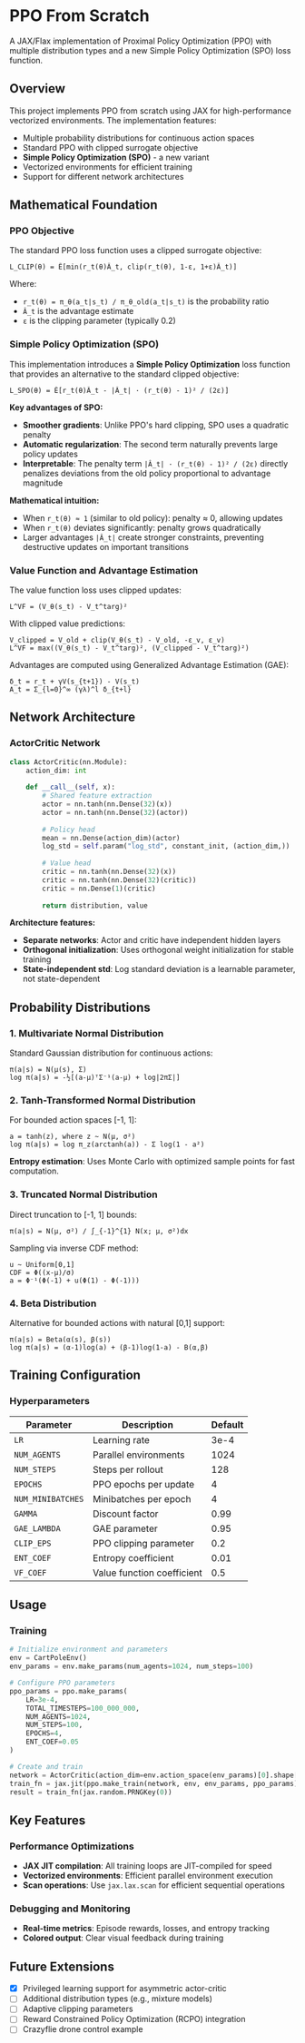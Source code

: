 # PPO From Scratch

A JAX/Flax implementation of Proximal Policy Optimization (PPO) with multiple distribution types and a new Simple Policy Optimization (SPO) loss function.

## Overview

This project implements PPO from scratch using JAX for high-performance vectorized environments. The implementation features:

- Multiple probability distributions for continuous action spaces
- Standard PPO with clipped surrogate objective
- **Simple Policy Optimization (SPO)** - a new variant
- Vectorized environments for efficient training
- Support for different network architectures

## Mathematical Foundation

### PPO Objective

The standard PPO loss function uses a clipped surrogate objective:

```
L_CLIP(θ) = Ê[min(r_t(θ)Â_t, clip(r_t(θ), 1-ε, 1+ε)Â_t)]
```

Where:
- `r_t(θ) = π_θ(a_t|s_t) / π_θ_old(a_t|s_t)` is the probability ratio
- `Â_t` is the advantage estimate
- `ε` is the clipping parameter (typically 0.2)

### Simple Policy Optimization (SPO)

This implementation introduces a **Simple Policy Optimization** loss function that provides an alternative to the standard clipped objective:

```
L_SPO(θ) = Ê[r_t(θ)Â_t - |Â_t| · (r_t(θ) - 1)² / (2ε)]
```

**Key advantages of SPO:**
- **Smoother gradients**: Unlike PPO's hard clipping, SPO uses a quadratic penalty
- **Automatic regularization**: The second term naturally prevents large policy updates
- **Interpretable**: The penalty term `|Â_t| · (r_t(θ) - 1)² / (2ε)` directly penalizes deviations from the old policy proportional to advantage magnitude

**Mathematical intuition:**
- When `r_t(θ) ≈ 1` (similar to old policy): penalty ≈ 0, allowing updates
- When `r_t(θ)` deviates significantly: penalty grows quadratically
- Larger advantages `|Â_t|` create stronger constraints, preventing destructive updates on important transitions

### Value Function and Advantage Estimation

The value function loss uses clipped updates:

```
L^VF = (V_θ(s_t) - V_t^targ)²
```

With clipped value predictions:
```
V_clipped = V_old + clip(V_θ(s_t) - V_old, -ε_v, ε_v)
L^VF = max((V_θ(s_t) - V_t^targ)², (V_clipped - V_t^targ)²)
```

Advantages are computed using Generalized Advantage Estimation (GAE):

```
δ_t = r_t + γV(s_{t+1}) - V(s_t)
A_t = Σ_{l=0}^∞ (γλ)^l δ_{t+l}
```

## Network Architecture

### ActorCritic Network

```python
class ActorCritic(nn.Module):
    action_dim: int
    
    def __call__(self, x):
        # Shared feature extraction
        actor = nn.tanh(nn.Dense(32)(x))
        actor = nn.tanh(nn.Dense(32)(actor))
        
        # Policy head
        mean = nn.Dense(action_dim)(actor)
        log_std = self.param("log_std", constant_init, (action_dim,))
        
        # Value head  
        critic = nn.tanh(nn.Dense(32)(x))
        critic = nn.tanh(nn.Dense(32)(critic))
        critic = nn.Dense(1)(critic)
        
        return distribution, value
```

**Architecture features:**
- **Separate networks**: Actor and critic have independent hidden layers
- **Orthogonal initialization**: Uses orthogonal weight initialization for stable training
- **State-independent std**: Log standard deviation is a learnable parameter, not state-dependent

## Probability Distributions

### 1. Multivariate Normal Distribution

Standard Gaussian distribution for continuous actions:

```
π(a|s) = N(μ(s), Σ)
log π(a|s) = -½[(a-μ)ᵀΣ⁻¹(a-μ) + log|2πΣ|]
```

### 2. Tanh-Transformed Normal Distribution

For bounded action spaces [-1, 1]:

```
a = tanh(z), where z ~ N(μ, σ²)
log π(a|s) = log π_z(arctanh(a)) - Σ log(1 - a²)
```

**Entropy estimation**: Uses Monte Carlo with optimized sample points for fast computation.

### 3. Truncated Normal Distribution

Direct truncation to [-1, 1] bounds:

```
π(a|s) = N(μ, σ²) / ∫_{-1}^{1} N(x; μ, σ²)dx
```

Sampling via inverse CDF method:
```
u ~ Uniform[0,1]
CDF = Φ((x-μ)/σ)
a = Φ⁻¹(Φ(-1) + u(Φ(1) - Φ(-1)))
```

### 4. Beta Distribution

Alternative for bounded actions with natural [0,1] support:

```
π(a|s) = Beta(α(s), β(s))
log π(a|s) = (α-1)log(a) + (β-1)log(1-a) - B(α,β)
```

## Training Configuration

### Hyperparameters

| Parameter | Description | Default |
|-----------|-------------|---------|
| `LR` | Learning rate | 3e-4 |
| `NUM_AGENTS` | Parallel environments | 1024 |
| `NUM_STEPS` | Steps per rollout | 128 |
| `EPOCHS` | PPO epochs per update | 4 |
| `NUM_MINIBATCHES` | Minibatches per epoch | 4 |
| `GAMMA` | Discount factor | 0.99 |
| `GAE_LAMBDA` | GAE parameter | 0.95 |
| `CLIP_EPS` | PPO clipping parameter | 0.2 |
| `ENT_COEF` | Entropy coefficient | 0.01 |
| `VF_COEF` | Value function coefficient | 0.5 |


## Usage

### Training

```python
# Initialize environment and parameters
env = CartPoleEnv()
env_params = env.make_params(num_agents=1024, num_steps=100)

# Configure PPO parameters
ppo_params = ppo.make_params(
    LR=3e-4,
    TOTAL_TIMESTEPS=100_000_000,
    NUM_AGENTS=1024,
    NUM_STEPS=100,
    EPOCHS=4,
    ENT_COEF=0.05
)

# Create and train
network = ActorCritic(action_dim=env.action_space(env_params)[0].shape[0])
train_fn = jax.jit(ppo.make_train(network, env, env_params, ppo_params))
result = train_fn(jax.random.PRNGKey(0))
```

## Key Features

### Performance Optimizations

- **JAX JIT compilation**: All training loops are JIT-compiled for speed
- **Vectorized environments**: Efficient parallel environment execution
- **Scan operations**: Use `jax.lax.scan` for efficient sequential operations

### Debugging and Monitoring

- **Real-time metrics**: Episode rewards, losses, and entropy tracking
- **Colored output**: Clear visual feedback during training


## Future Extensions

- [x] Privileged learning support for asymmetric actor-critic
- [ ] Additional distribution types (e.g., mixture models)
- [ ] Adaptive clipping parameters
- [ ] Reward Constrained Policy Optimization (RCPO) integration
- [ ] Crazyflie drone control example